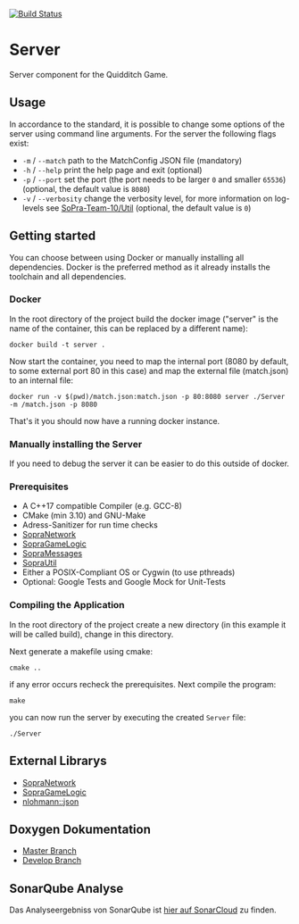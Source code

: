 [<img src="https://travis-ci.org/SoPra-Team-10/Server.svg?branch=master" alt="Build Status">](https://travis-ci.org/SoPra-Team-10/Server)
# Server
Server component for the Quidditch Game.

## Usage
In accordance to the standard, it is possible to change some options of the server using command line arguments.
For the server the following flags exist:
* `-m` / `--match` path to the MatchConfig JSON file (mandatory)
* `-h` / `--help` print the help page and exit (optional)
* `-p` / `--port` set the port (the port needs to be larger `0` and smaller `65536`) (optional, the default value is `8080`)
* `-v` / `--verbosity` change the verbosity level, for more information on log-levels see [SoPra-Team-10/Util](https://github.com/SoPra-Team-10/Util) (optional, the default value is `0`)

## Getting started
You can choose between using Docker or manually installing all dependencies.
Docker is the preferred method as it already installs the toolchain
and all dependencies.

### Docker
In the root directory of the project build the docker image
("server" is the name of the container, this can be replaced by a
different name):
```
docker build -t server .
```

Now start the container, you need to map the internal port
(8080 by default, to some external port 80 in this case) and
map the external file (match.json) to an internal file:
```
docker run -v $(pwd)/match.json:match.json -p 80:8080 server ./Server -m /match.json -p 8080
```
That's it you should now have a running docker instance.

### Manually installing the Server
If you need to debug the server it can be easier to do this outside
of docker.

### Prerequisites
 * A C++17 compatible Compiler (e.g. GCC-8)
 * CMake (min 3.10) and GNU-Make
 * Adress-Sanitizer for run time checks
 * [SopraNetwork](https://github.com/SoPra-Team-10/Network)
 * [SopraGameLogic](https://github.com/SoPra-Team-10/GameLogic)
 * [SopraMessages](https://github.com/SoPra-Team-10/Messages)
 * [SopraUtil](https://github.com/SoPra-Team-10/Util)
 * Either a POSIX-Compliant OS or Cygwin (to use pthreads)
 * Optional: Google Tests and Google Mock for Unit-Tests

### Compiling the Application
In the root directory of the project create a new directory
(in this example it will be called build), change in this directory.

Next generate a makefile using cmake:
```
cmake ..
```
if any error occurs recheck the prerequisites. Next compile the program:
```
make
```
you can now run the server by executing the created `Server` file:
```
./Server
```



## External Librarys
 * [SopraNetwork](https://github.com/SoPra-Team-10/Network)
 * [SopraGameLogic](https://github.com/SoPra-Team-10/GameLogic)
 * [nlohmann::json](https://github.com/nlohmann/json)

## Doxygen Dokumentation
- [Master Branch](https://sopra-team-10.github.io/Server/master/html/index.html)
- [Develop Branch](https://sopra-team-10.github.io/Server/develop/html/index.html)

## SonarQube Analyse
Das Analyseergebniss von SonarQube ist [hier auf SonarCloud](https://sonarcloud.io/dashboard?id=SoPra-Team-10_Server) zu finden.
